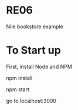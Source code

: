 # RE06

Nile bookstore example

# To Start up

First, install Node and NPM

npm install

npm start

go to localhost:3000
